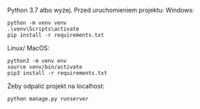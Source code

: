 Python 3.7 albo wyżej.
Przed uruchomieniem projektu:
Windows:
```
python -m venv venv
.\venv\Scripts\activate
pip install -r requirements.txt
```

Linux/ MacOS:
```
python3 -m venv env
source venv/bin/activate
pip3 install -r requirements.txt
```

Żeby odpalić projekt na localhost:
```
python manage.py runserver
```
